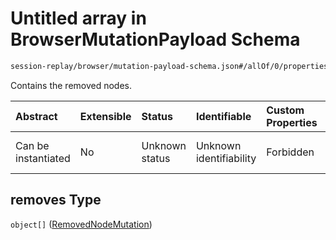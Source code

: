 # Untitled array in BrowserMutationPayload Schema

```txt
session-replay/browser/mutation-payload-schema.json#/allOf/0/properties/removes
```

Contains the removed nodes.

| Abstract            | Extensible | Status         | Identifiable            | Custom Properties | Additional Properties | Access Restrictions | Defined In                                                                                                          |
| :------------------ | :--------- | :------------- | :---------------------- | :---------------- | :-------------------- | :------------------ | :------------------------------------------------------------------------------------------------------------------ |
| Can be instantiated | No         | Unknown status | Unknown identifiability | Forbidden         | Allowed               | none                | [mutation-payload-schema.json\*](../out/session-replay/browser/mutation-payload-schema.json "open original schema") |

## removes Type

`object[]` ([RemovedNodeMutation](node-removed-mutation-schema.md))
